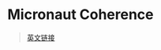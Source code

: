 # Micronaut Coherence



> [英文链接](https://micronaut-projects.github.io/micronaut-coherence/latest/guide/)
